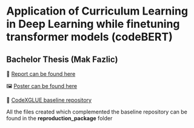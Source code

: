 # Application of Curriculum Learning in Deep Learning while finetuning transformer models (codeBERT)
## Bachelor Thesis (Mak Fazlic)

📜 [Report can be found here](bachelor_thesis_report.pdf)

🖼️ [Poster can be found here](poster.pdf)

🚩 [CodeXGLUE baseline repository](https://github.com/microsoft/CodeXGLUE)

All the files created which complemented the baseline repository can be found in the **reproduction_package** folder

